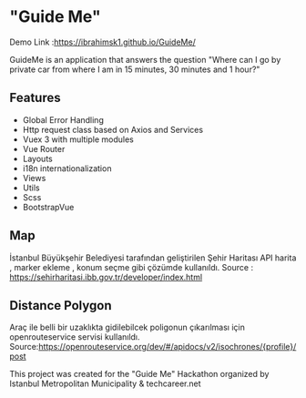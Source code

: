 # "Guide Me"

Demo Link :https://ibrahimsk1.github.io/GuideMe/ 

GuideMe is an application that answers the question "Where can I go by private car from where I am in 15 minutes, 30 minutes and 1 hour?"

## Features
- Global Error Handling
- Http request class based on Axios and Services
- Vuex 3 with multiple modules
- Vue Router
- Layouts
- i18n internationalization
- Views
- Utils
- Scss
- BootstrapVue

## Map
İstanbul Büyükşehir Belediyesi tarafından geliştirilen Şehir Haritası API harita , marker ekleme , konum seçme gibi çözümde kullanıldı.
Source : https://sehirharitasi.ibb.gov.tr/developer/index.html

## Distance Polygon
Araç ile belli bir uzaklıkta gidilebilcek poligonun çıkarılması için openrouteservice servisi kullanıldı.
Source:https://openrouteservice.org/dev/#/apidocs/v2/isochrones/{profile}/post

This project was created for the "Guide Me" Hackathon organized by Istanbul Metropolitan Municipality & techcareer.net
